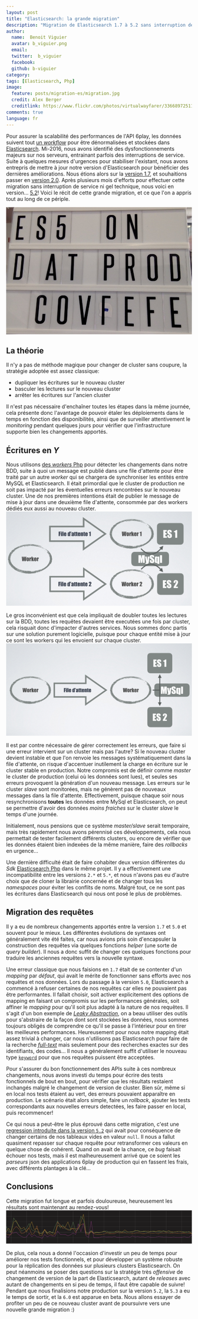 ```yaml
---
layout: post
title: "Elasticsearch: la grande migration"
description: "Migration de Elasticsearch 1.7 à 5.2 sans interruption de service"
author:
  name:  Benoit Viguier
  avatar: b_viguier.png
  email:
  twitter:  b_viguier
  facebook:
  github: b-viguier
category:
tags: [Elasticsearch, Php]
image:
  feature: posts/migration-es/migration.jpg
  credit: Alex Berger
  creditlink: https://www.flickr.com/photos/virtualwayfarer/33668972511
comments: true
language: fr
---
```


Pour assurer la scalabilité des performances de l'API 6play, les données suivent tout [un *workflow*](http://tech.m6web.fr/une-donnee-presque-parfaite/) pour être dénormalisées et stockées dans [Elasticsearch](https://www.elastic.co/products/elasticsearch).
Mi-2016, nous avons identifié des dysfonctionnements majeurs sur nos serveurs, entrainant parfois des interruptions de service.
Suite à quelques mesures d'urgences pour stabiliser l'existant, nous avons entrepris de mettre à jour notre version d'Elasticsearch pour bénéficier des dernières améliorations.
Nous étions alors sur la [version 1.7](https://www.elastic.co/downloads/past-releases/elasticsearch-1-7-0), et souhaitions passer en [version 2.0](https://www.elastic.co/downloads/past-releases/elasticsearch-2-0-0).
Après plusieurs mois d'efforts pour effectuer cette migration sans interruption de service ni gel technique, nous voici en version… [5.2](https://www.elastic.co/downloads/past-releases/elasticsearch-5-2-2)!
Voici le récit de cette grande migration, et ce que l'on a appris tout au long de ce périple.

![ES5 Covfefe](/images/posts/migration-es/ES5-covfefe.jpg)

## La théorie

Il n'y a pas de méthode magique pour changer de cluster sans coupure, la stratégie adoptée est assez classique: 
 
 * dupliquer les écritures sur le nouveau cluster
 * basculer les lectures sur le nouveau cluster
 * arrêter les écritures sur l'ancien cluster

Il n'est pas nécessaire d'enchaîner toutes les étapes dans la même journée, cela présente donc l'avantage de pouvoir étaler les déploiements dans le temps en fonction des disponibilités,
ainsi que de surveiller attentivement le *monitoring* pendant quelques jours pour vérifier que l'infrastructure supporte bien les changements apportés.


## Écritures en *Y*

Nous utilisons [des *workers* Php](http://tech.m6web.fr/video-phptour-worker-php/) pour détecter les changements dans notre BDD,
suite à quoi un message est publié dans une file d'attente pour être traité par un autre *worker* qui se chargera de synchroniser les entités entre MySQL et Elasticsearch.
Il était primordial que le cluster de production ne soit pas impacté par les éventuelles erreurs rencontrées sur le nouveau cluster.
Une de nos premières intentions était de publier le message de mise à jour dans une deuxième file d'attente, consommée par des workers dédiés eux aussi au nouveau cluster.
![Plusieurs files d'attentes](/images/posts/migration-es/Multi-queues.png)


Le gros inconvénient est que cela impliquait de doubler toutes les lectures sur la BDD, toutes les requêtes devaient être executées une fois par cluster,
cela risquait donc d'impacter d'autres services.
Nous sommes donc partis sur une solution purement logicielle, puisque pour chaque entité mise à jour ce sont les workers qui les envoient sur chaque cluster.
![File d'attente unique](/images/posts/migration-es/Mono-queue.png)


Il est par contre nécessaire de gérer correctement les erreurs, que faire si une erreur intervient sur un cluster mais pas l'autre?
Si le nouveau cluster devient instable et que l'on renvoie les messages systématiquement dans la file d'attente, on risque d'accentuer inutilement la charge en écriture sur le cluster stable en production.
Notre compromis est de définir comme *master* le cluster de production (celui où les données sont lues), et seules ses erreurs provoquent la génération d'un nouveau message.
Les erreurs sur le cluster *slave* sont monitorées, mais ne génèrent pas de nouveaux messages dans la file d'attente.
Effectivement, puisque chaque soir nous resynchronisons **toutes** les données entre MySql et Elasticsearch, on peut se permettre d'avoir des données *moins fraiches* sur le cluster *slave* le temps d'une journée.

Initialement, nous pensions que ce système *master/slave* serait temporaire, mais très rapidement nous avons pérennisé ces développements, cela nous permettait de tester facilement différents clusters,
ou encore de vérifier que les données étaient bien indexées de la même manière, faire des *rollbacks* en urgence… 

Une dernière difficulté était de faire cohabiter deux version différentes du *Sdk* [Elasticsearch Php](https://github.com/elastic/elasticsearch-php) dans le même projet.
Il y a effectivement une incompatibilité entre les versions `2.*` et `5.*`, et nous n'avons pas eu d'autre choix que de cloner la librairie concernée et de changer tous les *namespaces* pour éviter les conflits de noms.
Malgré tout, ce ne sont pas les écritures dans Elasticsearch qui nous ont posé le plus de problèmes.

## Migration des requêtes

Il y a eu de nombreux changements apportés entre la version `1.7` et `5.0` et souvent pour le mieux.
Les différentes évolutions de syntaxes ont généralement vite été faites, car nous avions pris soin d'encapsuler la construction des requêtes via quelques fonctions *helper* (une sorte de *query builder*).
Il nous a donc suffit de changer ces quelques fonctions pour traduire les anciennes requêtes vers la nouvelle syntaxe. 

Une erreur classique que nous faisions en `1.7` était de se contenter d'un *mapping* par *défaut*, qui avait le mérite de fonctionner sans efforts avec nos requêtes et nos données.
Lors du passage à la version `5.0`, Elasticsearch a commencé à refuser certaines de nos requêtes car elles ne pouvaient pas être performantes.
Il fallait choisir, soit activer explicitement des options de mapping en faisant un compromis sur les performances générales,
soit affiner le *mapping* pour qu'il soit plus adapté à la nature de nos requêtes.
Il s'agit d'un bon exemple de [*Leaky Abstraction*](https://www.joelonsoftware.com/2002/11/11/the-law-of-leaky-abstractions/),
on a beau utiliser des outils pour s'abstraire de la façon dont sont stockées les données, nous sommes toujours obligés de comprendre ce qu'il se passe à l'intérieur pour en tirer les meilleures performances.
Heureusement pour nous notre mapping était assez trivial à changer, car nous n'utilisons pas Elasticsearch pour faire de la recherche [*full-text*](https://en.wikipedia.org/wiki/Full-text_search)
mais seulement pour des recherches exactes sur des identifiants, des codes… Il nous a généralement suffit d'utiliser le nouveau type [`keyword`](https://www.elastic.co/guide/en/elasticsearch/reference/current/keyword.html)
pour que nos requêtes puissent être acceptées.

Pour s'assurer du bon fonctionnement des APIs suite à ces nombreux changements, nous avons investi du temps pour écrire des tests fonctionnels de bout en bout,
pour vérifier que les résultats restaient inchangés malgré le changement de version de cluster.
Bien sûr, même si en local nos tests étaient au vert, des erreurs pouvaient apparaître en production.
Le scénario était alors simple, faire un *rollback*, ajouter les tests correspondants aux nouvelles erreurs detectées, les faire passer en local, puis recommencer!


Ce qui nous a peut-être le plus éprouvé dans cette migration, c'est une [regression introduite dans la version `5.2`](https://github.com/elastic/elasticsearch/issues/23796)
qui avait pour conséquence de changer certains de nos tableaux vides en valeur `null`.
Il nous a fallut quasiment repasser sur chaque requête pour retransformer ces valeurs en quelque chose de cohérent. 
Quand on avait de la chance, ce *bug* faisait échouer nos tests, mais il est malheureusement arrivé que ce soient les *parseurs* json des applications 6play de production qui en fassent les frais, avec différents plantages à la clé… 


## Conclusions

Cette migration fut longue et parfois douloureuse, heureusement les résultats sont maintenant au rendez-vous!
![Temps de réponse des APIs](/images/posts/migration-es/response-time.png)


De plus, cela nous a donné l'occasion d'investir un peu de temps pour améliorer nos tests fonctionnels, et pour développer un système robuste pour la réplication des données sur plusieurs clusters Elasticsearch.
On peut néanmoins se poser des questions sur la stratégie très *offensive* de changement de version de la part de Elasticsearch,
autant de *releases* avec autant de changements en si peu de temps, il faut être capable de suivre!
Pendant que nous finalisions notre production sur la version `5.2`, la `5.3` a eu le temps de sortir, et la `6.0` est apparue en beta.
Nous allons essayer de profiter un peu de ce nouveau cluster avant de poursuivre vers une nouvelle grande migration :)
